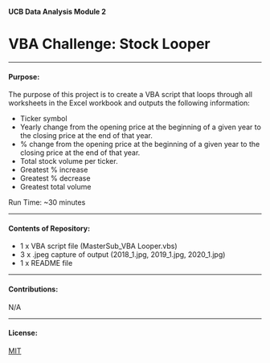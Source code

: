 
**UCB Data Analysis Module 2**
# VBA Challenge: Stock Looper

---------------
#### Purpose:
The purpose of this project is to create a VBA script that loops through all worksheets in the Excel workbook and outputs the following information:

- Ticker symbol
- Yearly change from the opening price at the beginning of a given year to the closing price at the end of that year.
- % change from the opening price at the beginning of a given year to the closing price at the end of that year.
- Total stock volume per ticker.
- Greatest % increase
- Greatest % decrease
- Greatest total volume

Run Time: ~30 minutes

--------------
#### Contents of Repository:
- 1 x VBA script file (MasterSub_VBA Looper.vbs)
- 3 x .jpeg capture of output (2018_1.jpg, 2019_1.jpg, 2020_1.jpg)
- 1 x README file

-------------------
#### Contributions:  
N/A

------------------
#### License:
[MIT](https://choosealicense.com/licenses/mit/)
